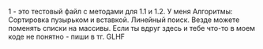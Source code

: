 1 - это тестовый файл с методами для 1.1 и 1.2. У меня Алгоритмы: Сортировка пузырьком и вставкой. Линейный поиск. Везде можете поменять списки на массивы. Если ты вдруг здесь и тебе что-то в моем коде не понятно - пиши в тг. GLHF 
